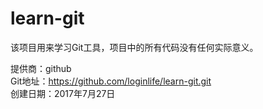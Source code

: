 # learn-git
该项目用来学习Git工具，项目中的所有代码没有任何实际意义。


提供商：github  
Git地址：https://github.com/loginlife/learn-git.git  
创建日期：2017年7月27日  